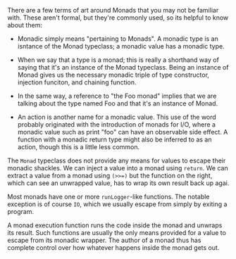 There are a few terms of art around Monads that you may not be familiar with.
These aren't formal, but they're commonly used, so its helpful to know about
them:
- Monadic simply means "pertaining to Monads". A monadic type is an isntance of
  the Monad typeclass; a monadic value has a monadic type. 

- When we say that a type is a monad; this is really a shorthand way of saying
  that it's an instance of the Monad typeclass. Being an instance of Monad
  gives us the necessary monadic triple of type constructor, injection
  funciton, and chaining function.

- In the same way, a reference to "the Foo monad" implies that we are talking
  about the type named Foo and that it's an instance of Monad.

- An action is another name for a monadic value. This use of the word probably
  originated with the introduction of monads for I/O, where a monadic value
  such as print "foo" can have an observable side effect. A function with a
  monadic return type might also be inferred to as an action, though this is a
  little less common.


The `Monad` typeclass does not provide any means for values to escape their
monadic shackles. We can inject a value into a monad using `return`. We can
extract a value from a monad using `(>>=)` but the function on the right, which
can see an unwrapped value, has to wrap its own result back up agai.

Most monads have one or more `runLogger`-like functions. The notable exception
is of course `IO`, which we usually escape from simply by exiting a program.

A monad execution function runs the code inside the monad and unwraps its
result. Such functions are usually the only means provided for a value to
escape from its monadic wrapper. The author of a monad thus has complete
control over how whatever happens inside the monad gets out.


